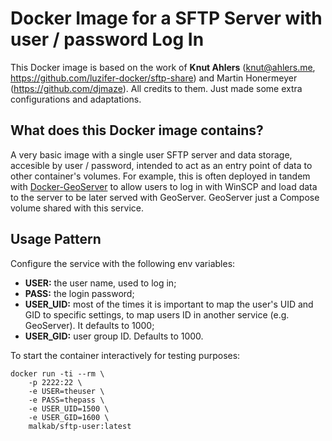 Docker Image for a SFTP Server with user / password Log In
===
This Docker image is based on the work of __Knut Ahlers__ (knut@ahlers.me, https://github.com/luzifer-docker/sftp-share) and Martin Honermeyer (https://github.com/djmaze). All credits to them. Just made some extra configurations and adaptations.


What does this Docker image contains?
---
A very basic image with a single user SFTP server and data storage, accesible by user / password, intended to act as an entry point of data to other container's volumes. For example, this is often deployed in tandem with [Docker-GeoServer](https://github.com/malkab/Docker-GeoServer) to allow users to log in with WinSCP and load data to the server to be later served with GeoServer. GeoServer just a Compose volume shared with this service.


Usage Pattern
---
Configure the service with the following env variables:

- __USER:__ the user name, used to log in;
- __PASS:__ the login password;
- __USER_UID:__ most of the times it is important to map the user's UID and GID to specific settings, to map users ID in another service (e.g. GeoServer). It defaults to 1000;
- __USER_GID:__ user group ID. Defaults to 1000.

To start the container interactively for testing purposes:

```Shell
docker run -ti --rm \
    -p 2222:22 \
    -e USER=theuser \
    -e PASS=thepass \
    -e USER_UID=1500 \
    -e USER_GID=1600 \
    malkab/sftp-user:latest
```
